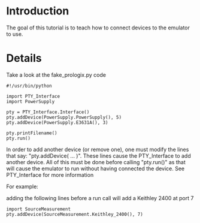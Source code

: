 # Introduction #

The goal of this tutorial is to teach how to connect devices to the emulator to use.


# Details #

Take a look at the fake\_prologix.py code

```
#!/usr/bin/python

import PTY_Interface
import PowerSupply

pty = PTY_Interface.Interface()
pty.addDevice(PowerSupply.PowerSupply(), 5)
pty.addDevice(PowerSupply.E3631A(), 3)

pty.printFilename()
pty.run()
```

In order to add another device (or remove one), one must modify the lines that say: "pty.addDevice( ... )". These lines cause the PTY\_Interface to add another device. All of this must be done before calling "pty.run()" as that will cause the emulator to run without having connected the device. See PTY\_Interface for more information

For example:

adding the following lines before a run call will add a Keithley 2400 at port 7
```
import SourceMeasurement
pty.addDevice(SourceMeasurement.Keithley_2400(), 7)
```